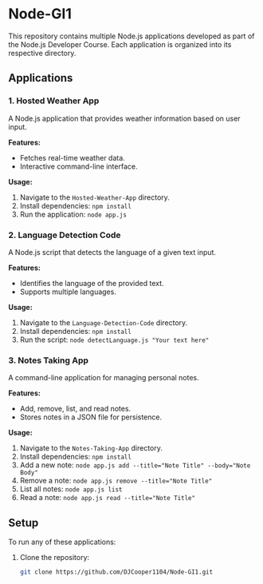 # Node-GI1

This repository contains multiple Node.js applications developed as part of the Node.js Developer Course. Each application is organized into its respective directory.

## Applications

### 1. Hosted Weather App

A Node.js application that provides weather information based on user input.

**Features:**
- Fetches real-time weather data.
- Interactive command-line interface.

**Usage:**
1. Navigate to the `Hosted-Weather-App` directory.
2. Install dependencies: `npm install`
3. Run the application: `node app.js`

### 2. Language Detection Code

A Node.js script that detects the language of a given text input.

**Features:**
- Identifies the language of the provided text.
- Supports multiple languages.

**Usage:**
1. Navigate to the `Language-Detection-Code` directory.
2. Install dependencies: `npm install`
3. Run the script: `node detectLanguage.js "Your text here"`

### 3. Notes Taking App

A command-line application for managing personal notes.

**Features:**
- Add, remove, list, and read notes.
- Stores notes in a JSON file for persistence.

**Usage:**
1. Navigate to the `Notes-Taking-App` directory.
2. Install dependencies: `npm install`
3. Add a new note: `node app.js add --title="Note Title" --body="Note Body"`
4. Remove a note: `node app.js remove --title="Note Title"`
5. List all notes: `node app.js list`
6. Read a note: `node app.js read --title="Note Title"`

## Setup

To run any of these applications:

1. Clone the repository:
   ```bash
   git clone https://github.com/DJCooper1104/Node-GI1.git
